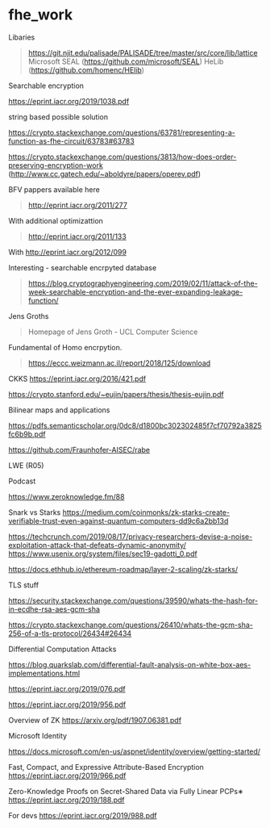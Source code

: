 # fhe_work

Libaries 

> https://git.njit.edu/palisade/PALISADE/tree/master/src/core/lib/lattice
> Microsoft SEAL (https://github.com/microsoft/SEAL)
> HeLib (https://github.com/homenc/HElib)


Searchable encryption

https://eprint.iacr.org/2019/1038.pdf



string based possible solution

https://crypto.stackexchange.com/questions/63781/representing-a-function-as-fhe-circuit/63783#63783



https://crypto.stackexchange.com/questions/3813/how-does-order-preserving-encryption-work (http://www.cc.gatech.edu/~aboldyre/papers/operev.pdf)


BFV pappers available here 

> http://eprint.iacr.org/2011/277



With additional optimizattion
> http://eprint.iacr.org/2011/133


With http://eprint.iacr.org/2012/099

Interesting - searchable encrpyted database 

> https://blog.cryptographyengineering.com/2019/02/11/attack-of-the-week-searchable-encryption-and-the-ever-expanding-leakage-function/


Jens Groths

> Homepage of Jens Groth - UCL Computer Science


Fundamental of Homo encrpytion.
> https://eccc.weizmann.ac.il/report/2018/125/download

CKKS https://eprint.iacr.org/2016/421.pdf


https://crypto.stanford.edu/~eujin/papers/thesis/thesis-eujin.pdf


Bilinear maps and applications 

https://pdfs.semanticscholar.org/0dc8/d1800bc302302485f7cf70792a3825fc6b9b.pdf


https://github.com/Fraunhofer-AISEC/rabe


LWE (R05) 

Podcast

https://www.zeroknowledge.fm/88

Snark vs Starks 
https://medium.com/coinmonks/zk-starks-create-verifiable-trust-even-against-quantum-computers-dd9c6a2bb13d


https://techcrunch.com/2019/08/17/privacy-researchers-devise-a-noise-exploitation-attack-that-defeats-dynamic-anonymity/
https://www.usenix.org/system/files/sec19-gadotti_0.pdf

https://docs.ethhub.io/ethereum-roadmap/layer-2-scaling/zk-starks/

TLS stuff 

https://security.stackexchange.com/questions/39590/whats-the-hash-for-in-ecdhe-rsa-aes-gcm-sha

https://crypto.stackexchange.com/questions/26410/whats-the-gcm-sha-256-of-a-tls-protocol/26434#26434


Differential Computation Attacks

https://blog.quarkslab.com/differential-fault-analysis-on-white-box-aes-implementations.html

https://eprint.iacr.org/2019/076.pdf

https://eprint.iacr.org/2019/956.pdf


Overview of ZK
https://arxiv.org/pdf/1907.06381.pdf


Microsoft Identity

https://docs.microsoft.com/en-us/aspnet/identity/overview/getting-started/

Fast, Compact, and Expressive Attribute-Based Encryption
https://eprint.iacr.org/2019/966.pdf

Zero-Knowledge Proofs on Secret-Shared Data via Fully Linear PCPs∗
https://eprint.iacr.org/2019/188.pdf



For devs
https://eprint.iacr.org/2019/988.pdf


